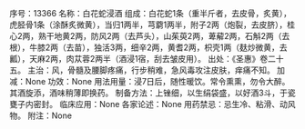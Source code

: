 序号：13366
名称：白花蛇浸酒
组成：白花蛇1条（重半斤者，去皮骨，炙黄），虎胫骨1条（涂酥炙微黄），当归1两半，芎藭1两半，附子2两（炮裂，去皮脐），桂心2两，熟干地黄2两，防风2两（去芦头），山茱萸2两，萆薢2两，石斛2两（去根），牛膝2两（去苗），独活3两，细辛2两，黄耆2两，枳壳1两（麸炒微黄，去瓤），天麻2两，肉苁蓉2两半（酒浸1宿，刮去皱皮用）。
出处：《圣惠》卷二十五。
主治：风，骨髓及腰脚疼痛，行步稍难，急风毒攻注皮肤，痒痛不知。
加减：None
功效：None
用法用量：浸7日后，随性暖饮。常令熏熏，勿令大醉。其酒旋添，酒味稍薄即换药。
制备方法：上锉细，以生绢袋盛，以好酒3斗，于瓷甕子内密封。
临床应用：None
各家论述：None
用药禁忌：忌生冷、粘滑、动风物。
附注：None
